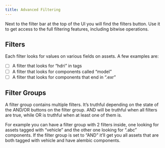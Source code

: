```yaml
---
title: Advanced Filtering
---
```


Next to the filter bar at the top of the UI you will find the filters button. Use it to get access to the full filtering features, including bitwise operations.

## Filters
Each filter looks for values on various fields on assets. A few examples are:
- [ ] A filter that looks for “hdri” in tags
- [ ] A filter that looks for components called “model”
- [ ] A filter that looks for components that end in “.exr”

## Filter Groups
A filter group contains multiple filters. It’s truthful depending on the state of the AND/OR buttons on the filter group. AND will be truthful when all filters are true, while OR is truthful when at least one of them is.

For example you can have a filter group with 2 filters inside, one looking for assets tagged with “vehicle” and the other one looking for “.abc” components. If the filter group is set to “AND” it’ll get you all assets that are both tagged with vehicle and have alembic components.
